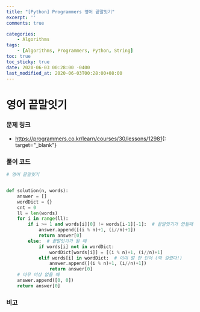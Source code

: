 ```yaml
---
title: "[Python] Programmers 영어 끝말잇기"
excerpt: ''
comments: true

categories:
    - Algorithms
tags:
    - [Algorithms, Programmers, Python, String]
toc: true
toc_sticky: true
date: 2020-06-03 00:28:00 -0400
last_modified_at: 2020-06-03T00:28:00+08:00
---
```


# 영어 끝말잇기

### 문제 링크

- <https://programmers.co.kr/learn/courses/30/lessons/12981>{: target="\_blank"}

### 풀이 코드

```python
# 영어 끝말잇기


def solution(n, words):
    answer = []
    wordDict = {}
    cnt = 0
    ll = len(words)
    for i in range(ll):
        if i >= 1 and words[i][0] != words[i-1][-1]:  # 끝말잇기가 안될때
            answer.append([(i % n)+1, (i//n)+1])
            return answer[0]
        else:  # 끝말잇기가 될 때
            if words[i] not in wordDict:
                wordDict[words[i]] = [(i % n)+1, (i//n)+1]
            elif words[i] in wordDict:  # 이미 말 한 단어 (딱 걸렸다!)
                answer.append([(i % n)+1, (i//n)+1])
                return answer[0]
    # 아무 이상 없을 때
    answer.append([0, 0])
    return answer[0]
```

### 비고
